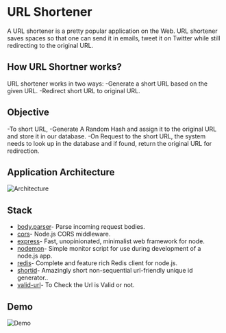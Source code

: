 # URL Shortener

A URL shortener is a pretty popular application on the Web. URL shortener saves spaces so that one can send it in emails, tweet it on Twitter while still redirecting to the original URL.

## How URL Shortner works?

URL shortener works in two ways:
-Generate a short URL based on the given URL.
-Redirect short URL to original URL.

## Objective

-To short URL,
-Generate A Random Hash and assign it to the original URL and store it in our database.
-On Request to the short URL, the system needs to look up in the database and if found, return the original URL for redirection.

## Application Architecture

![Architecture](https://github.com/rgarimella0124/Url-Shortner/master/img/Architecture.png)

## Stack

- [body.parser](https://www.npmjs.com/package/body-parser)- Parse incoming request bodies.
- [cors](https://www.npmjs.com/package/cors)- Node.js CORS middleware.
- [express](https://www.npmjs.com/package/express)- Fast, unopinionated, minimalist web framework for node.
- [nodemon](https://www.npmjs.com/package/nodemon)- Simple monitor script for use during development of a node.js app.
- [redis](https://www.npmjs.com/package/redis)- Complete and feature rich Redis client for node.js.
- [shortid](https://www.npmjs.com/package/shortid)- Amazingly short non-sequential url-friendly unique id generator..
- [valid-url](https://www.npmjs.com/package/valid-url)- To Check the Url is Valid or not.

## Demo

![Demo](https://github.com/rgarimella0124/Url-Shortner/master/img/Demo.png)
